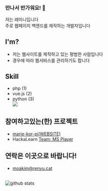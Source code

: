 ### 만나서 반가워요! 👋

저는 레미니입니다<br>
주로 웹페이지 백엔드를 제작하는 개발자입니다<br>

## I'm?
- 저는 웹사이트를 제작하고 있는 평범한 사람입니다
- 경우에 따라 웹서비스를 관리하기도 합니다

## Skill
- php (1)
- vue.js (2)
- python (3)
<br>[![](https://github-readme-stats.vercel.app/api/top-langs?username=moakim5&layout=compact)]()

## 참여하고있는(한) 프로젝트
- [marie-kor-pj(WEBSITE)](https://github.com/marie-kor-pj)
- HackaLearn [Team: MS Player](https://github.com/devrel-kr/HackaLearn/blob/main/teams/MS%20Player.md)

## 연락은 이곳으로 바랍니다!
- moakim@renyu.cat

<br>![github stats](https://github-readme-stats.vercel.app/api?username=moakim5&show_icons=true&theme=dark)
